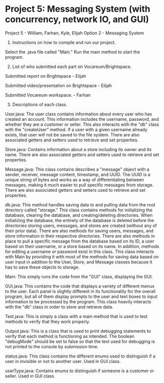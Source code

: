 # Project 5: Messaging System (with concurrency, network IO, and GUI)
Project 5 - William, Farhan, Kyle, Elijah
Option 2 - Messaging System

1. Instructions on how to compile and run our project. 

Select the .java file called "Main." Run the main method to start the program.

2. List of who submitted each part on Vocareum/Brightspace.

Submitted report on Brightspace - Elijah

Submitted video/presentation on Brightspace - Elijah

Submitted Vocareum workspace. - Farhan

3. Descriptions of each class.

User.java: The user class contains information about every user who has created an account. This information includes the username, password, and whether they are a customer or seller. This also interacts with the "db" class with the "createUser" method. If a user with a given username already exists, that user will not be saved to the file system. There are also associated getters and setters used to retrieve and set properties.

Store.java: Contains information about a store including its owner and its name. There are also associated getters and setters used to retrieve and set properties.

Message.java: This class contains describes a "message" object with a sender, receiver, message content, timestamp, and UUID. The UUID is a unique string of bytes and works as a way of differentiating between messages, making it much easier to pull specific messages from storage. There are also associated getters and setters used to retrieve and set properties.

db.java: This method handles saving data to and pulling data from the root directory called "storage." This class contains methods for initializing the database, clearing the database, and creating/deleting directories. When initializing the database, the entirety of the database is deleted before the directories storing users, messages, and stores are created (without any of their prior data). There are also methods for saving users, messages, and store information in their respective directories. There are also methods in place to pull a specific message from the database based on its ID, a user based on their username, or a store based on its name. In addition, methods for editing a username or password exist in this class. This class interacts with Main by providing it with most of the methods for saving data based on user input in addition to the User, Store, and Message classes because it has to save these objects to storage.

Main: This simply runs the code from the "GUI" class, displaying the GUI. 

GUI.java: This contains the code that displays a variety of different menus to the user. Each panel is slightly different in its functionality for the overall program, but all of them display prompts to the user and text boxes to input information to be processed by the program. This class heavily interacts with the "db" class in order to store and retrieve data. 

Test.java: This is simply a class with a main method that is used to test methods to verify that they work properly. 

Output.java: This is a class that is used to print debugging statements to verify that each method is functioning as intended. The boolean "debugMode" should be set to false so that the text used for debugging is not printed to the console by submission time. 

status.java: This class contains the different enums used to distinguish if a user in invisible or not to another user. Used in GUI class.

userType.java: Contains enums to distinguish if someone is a customer or seller. Used in GUI class.  
